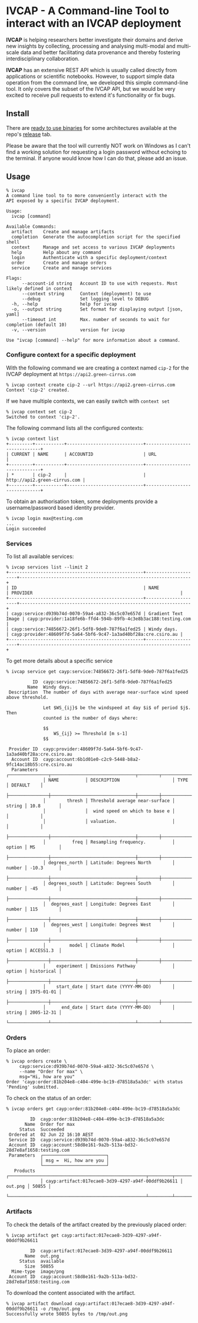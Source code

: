 # IVCAP - A Command-line Tool to interact with an IVCAP deployment

__IVCAP__ is helping researchers better investigate their domains and derive new insights  by collecting, processing and analysing multi-modal and multi-scale data and better facilitating data provenance and thereby fostering interdisciplinary collaboration.

__IVCAP__ has an extensive REST API which is usually called directly from applications or scientific notebooks. However, to support simple data operation from the command line, we developed this simple command-line tool. It only covers the subset of the IVCAP API, but we would be very excited to receive pull requests to extend it's functionality or fix bugs.

## Install

There are [ready to use binaries](https://github.com/reinventingscience/ivcap-cli/releases/latest) for some architectures available at the repo's [release](https://github.com/reinventingscience/ivcap-cli/releases) tab.

Please be aware that the tool will currently NOT work on Windows as I can't find a working solution for requesting a login password without echoing to the terminal. If anyone would know how I can do that, please add an issue.

## Usage

```
% ivcap
A command line tool to to more conveniently interact with the
API exposed by a specific IVCAP deployment.

Usage:
  ivcap [command]

Available Commands:
  artifact    Create and manage artifacts 
  completion  Generate the autocompletion script for the specified shell
  context     Manage and set access to various IVCAP deployments
  help        Help about any command
  login       Authenticate with a specific deployment/context
  order       Create and manage orders 
  service     Create and manage services 

Flags:
      --account-id string   Account ID to use with requests. Most likely defined in context
      --context string      Context (deployment) to use
      --debug               Set logging level to DEBUG
  -h, --help                help for ivcap
  -o, --output string       Set format for displaying output [json, yaml]
      --timeout int         Max. number of seconds to wait for completion (default 10)
  -v, --version             version for ivcap

Use "ivcap [command] --help" for more information about a command.
```

### Configure context for a specific deployment

With the following command we are creating a context named `cip-2` for the IVCAP deployment at `https://api2.green-cirrus.com`

```
% ivcap context create cip-2 --url https://api2.green-cirrus.com
Context 'cip-2' created.
```

If we have multiple contexts, we can easily switch with `context set`

```
% ivcap context set cip-2
Switched to context 'cip-2'.
```

The following command lists all the configured contexts:

```
% ivcap context list                                           
+---------+-----------+-----------------------------+------------------------------+
| CURRENT | NAME      | ACCOUNTID                   | URL                          |
+---------+-----------+-----------------------------+------------------------------+
| *       | cip-2     |                             | http://api2.green-cirrus.com |
+---------+-----------+-----------------------------+------------------------------+
```

To obtain an authorisation token, some deployments provide a username/password based identity provider.

```
% ivcap login max@testing.com
...
Login succeeded
```

### Services

To list all available services:

```
% ivcap services list --limit 2
+---------------------------------------------------+---------------------+-----------------------------------------------------------------+
| ID                                                | NAME                | PROVIDER                                                        |
+---------------------------------------------------+---------------------+-----------------------------------------------------------------+
| cayp:service:d939b74d-0070-59a4-a832-36c5c07e657d | Gradient Text Image | cayp:provider:1a18fe6b-ffd4-594b-89fb-4c3e8b3ac188:testing.com  |
| cayp:service:74856672-26f1-5df8-9de0-787f6a1fed25 | Windy days.         | cayp:provider:48609f7d-5a64-5bf6-9c47-1a3ad40bf28a:cre.csiro.au |
+---------------------------------------------------+---------------------+-----------------------------------------------------------------+
```

To get more details about a specific service

```
% ivcap service get cayp:service:74856672-26f1-5df8-9de0-787f6a1fed25

          ID  cayp:service:74856672-26f1-5df8-9de0-787f6a1fed25                        
        Name  Windy days.                                                              
 Description  The number of days with average near-surface wind speed above threshold. 
                                                                                       
              Let $WS_{ij}$ be the windspeed at day $i$ of period $j$. Then            
              counted is the number of days where:                                     
                                                                                       
              $$                                                                       
                  WS_{ij} >= Threshold [m s-1]                                         
              $$                                                                       
                                                                
 Provider ID  cayp:provider:48609f7d-5a64-5bf6-9c47-1a3ad40bf28a:cre.csiro.au          
  Account ID  cayp:account:6b1d01e0-c2c9-5448-b8a2-9fc14ac18b55:cre.csiro.au           
  Parameters  ┌───────────────┬────────────────────────────────┬────────┬────────────┐ 
              │ NAME          │ DESCRIPTION                    │ TYPE   │ DEFAULT    │ 
              ├───────────────┼────────────────────────────────┼────────┼────────────┤ 
              │        thresh │ Threshold average near-surface │ string │ 10.8       │ 
              │               │  wind speed on which to base e │        │            │ 
              │               │ valuation.                     │        │            │ 
              ├───────────────┼────────────────────────────────┼────────┼────────────┤ 
              │          freq │ Resampling frequency.          │ option │ MS         │ 
              ├───────────────┼────────────────────────────────┼────────┼────────────┤ 
              │ degrees_north │ Latitude: Degrees North        │ number │ -10.3      │ 
              ├───────────────┼────────────────────────────────┼────────┼────────────┤ 
              │ degrees_south │ Latitude: Degrees South        │ number │ -45        │ 
              ├───────────────┼────────────────────────────────┼────────┼────────────┤ 
              │  degrees_east │ Longitude: Degrees East        │ number │ 115        │ 
              ├───────────────┼────────────────────────────────┼────────┼────────────┤ 
              │  degrees_west │ Longitude: Degrees West        │ number │ 110        │ 
              ├───────────────┼────────────────────────────────┼────────┼────────────┤ 
              │         model │ Climate Model                  │ option │ ACCESS1.3  │ 
              ├───────────────┼────────────────────────────────┼────────┼────────────┤ 
              │    experiment │ Emissions Pathway              │ option │ historical │ 
              ├───────────────┼────────────────────────────────┼────────┼────────────┤ 
              │    start_date │ Start date (YYYY-MM-DD)        │ string │ 1975-01-01 │ 
              ├───────────────┼────────────────────────────────┼────────┼────────────┤ 
              │      end_date │ Start date (YYYY-MM-DD)        │ string │ 2005-12-31 │ 
              └───────────────┴────────────────────────────────┴────────┴────────────┘ 
```

### Orders

To place an order:

```
% ivcap orders create \
     cayp:service:d939b74d-0070-59a4-a832-36c5c07e657d \
     --name "Order for max" \
     msg="Hi, how are you"
Order 'cayp:order:81b204e8-c404-499e-bc19-d78518a5a3dc' with status 'Pending' submitted.
```

To check on the status of an order:

```
% ivcap orders get cayp:order:81b204e8-c404-499e-bc19-d78518a5a3dc

         ID  cayp:order:81b204e8-c404-499e-bc19-d78518a5a3dc                        
       Name  Order for max                                                          
     Status  Succeeded                                                              
 Ordered at  02 Jun 22 16:10 AEST
 Service ID  cayp:service:d939b74d-0070-59a4-a832-36c5c07e657d
 Account ID  cayp:account:58d8e161-9a2b-513a-bd32-28d7e8af1658:testing.com
 Parameters  ┌────────────────────────┐
             │ msg =  Hi, how are you │
             └────────────────────────┘
   Products  ┌────────────────────────────────────────────────────┬─────────┬───────┐
             │ cayp:artifact:017ecae8-3d39-4297-a94f-00ddf9b26611 │ out.png │ 50855 │
             └────────────────────────────────────────────────────┴─────────┴───────┘
```

### Artifacts

To check the details of the artifact created by the previously placed order:

```
% ivcap artifact get cayp:artifact:017ecae8-3d39-4297-a94f-00ddf9b26611

         ID  cayp:artifact:017ecae8-3d39-4297-a94f-00ddf9b26611            
       Name  out.png                                                       
     Status  available                                                     
       Size  50855                                                         
  Mime-type  image/png
 Account ID  cayp:account:58d8e161-9a2b-513a-bd32-28d7e8af1658:testing.com
```

To download the content associated with the artifact.

```
% ivcap artifact download cayp:artifact:017ecae8-3d39-4297-a94f-00ddf9b26611 -o /tmp/out.png
Successfully wrote 50855 bytes to /tmp/out.png
```
